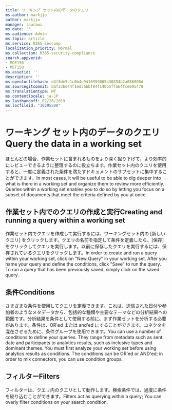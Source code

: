 ```yaml
---
title: ワーキング セット内のデータのクエリ
ms.author: markjjo
author: markjjo
manager: laurawi
ms.date: ''
ms.audience: Admin
ms.topic: article
ms.service: O365-seccomp
localization_priority: Normal
ms.collection: M365-security-compliance
search.appverid:
- MOE150
- MET150
ms.assetid: ''
description: ''
ms.openlocfilehash: d4f8de5c1c0b4e9416959065b30394b2a086805d
ms.sourcegitcommit: baf23be44f1ed5abbf84f140b5ffa64fce605478
ms.translationtype: MT
ms.contentlocale: ja-JP
ms.lasthandoff: 02/26/2019
ms.locfileid: "30295580"
---
```

# <a name="query-the-data-in-a-working-set"></a><span data-ttu-id="e54aa-102">ワーキング セット内のデータのクエリ</span><span class="sxs-lookup"><span data-stu-id="e54aa-102">Query the data in a working set</span></span>

<span data-ttu-id="e54aa-p101">ほとんどの場合、作業セットに含まれるものをより深く掘り下げて、より効率的にレビューできるように整理するのに役立ちます。作業セット内のクエリを使用すると、一度に定義された条件を満たすドキュメントのサブセットに集中することができます。</span><span class="sxs-lookup"><span data-stu-id="e54aa-p101">In most cases, it will be useful to be able to dig deeper into what is there in a working set and organize them to review more efficiently. Queries within a working set enables you to do so by letting you focus on a subset of documents that meet the criteria defined by you at once.</span></span>

## <a name="creating-and-running-a-query-within-a-working-set"></a><span data-ttu-id="e54aa-105">作業セット内でのクエリの作成と実行</span><span class="sxs-lookup"><span data-stu-id="e54aa-105">Creating and running a query within a working set</span></span>

<span data-ttu-id="e54aa-p102">作業セット内でクエリを作成して実行するには、ワーキングセット内の [新しいクエリ] をクリックします。クエリの名前を指定して条件を定義したら、[保存] をクリックしてクエリを実行します。以前に保存したクエリを実行するには、保存されているクエリをクリックします。</span><span class="sxs-lookup"><span data-stu-id="e54aa-p102">In order to create and run a query within your working set, click on "New Query" in your working set. After you name your query and define the conditions, click "Save" to run the query. To run a query that has been previously saved, simply click on the saved query.</span></span>

## <a name="conditions"></a><span data-ttu-id="e54aa-109">条件</span><span class="sxs-lookup"><span data-stu-id="e54aa-109">Conditions</span></span>

<span data-ttu-id="e54aa-p103">さまざまな条件を使用してクエリを定義できます。これは、送信された日付や参加者のようなメタデータから、包括的な種類や主要なテーマなどの分析結果への範囲です。分析結果を条件として使用する前に、まず作業セットを分析する必要があります。条件は、OR'ed または and'ed にすることができます。コネクタを混在させるために、条件グループを使用できます。</span><span class="sxs-lookup"><span data-stu-id="e54aa-p103">You can use a number of conditions to define your queries. They range from metadata such as sent date and participants to analytics results, such as inclusive types and dominant themes. You must first analyze your working set before using analytics results as conditions. The conditions can be OR'ed or AND'ed; in order to mix connectors, you can use condition groups.</span></span>

## <a name="filters"></a><span data-ttu-id="e54aa-114">フィルター</span><span class="sxs-lookup"><span data-stu-id="e54aa-114">Filters</span></span>
<span data-ttu-id="e54aa-115">フィルターは、クエリ内のクエリとして動作します。検索条件では、過度に条件を絞り込むことができます。</span><span class="sxs-lookup"><span data-stu-id="e54aa-115">Filters act as querying within a query; You can overly filter conditions on your search condition.</span></span>


